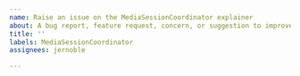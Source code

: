```yaml
---
name: Raise an issue on the MediaSessionCoordinator explainer
about: A bug report, feature request, concern, or suggestion to improve the explainer
title: ''
labels: MediaSessionCoordinator
assignees: jernoble

---
```



